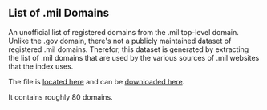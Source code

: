 ## List of .mil Domains

An unofficial list of registered domains from the .mil top-level domain. Unlike the .gov domain, there's not a publicly maintained dataset of registered .mil domains.  Therefor, this dataset is generated by extracting the list of .mil domains that are used by the various sources of .mil websites that the index uses.  

The file is [located here](https://github.com/GSA/federal-website-index/blob/main/data/source-lists/dotmil_domains.csv) and can be [downloaded here](https://raw.githubusercontent.com/GSA/federal-website-index/refs/heads/main/data/source-lists/dotmil_domains.csv).  

It contains roughly 80 domains.  
